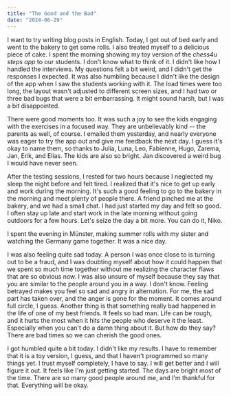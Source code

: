 ```yaml
---
title: "The Good and the Bad"
date: "2024-06-29"
---
```


I want to try writing blog posts in English. Today, I got out of bed early and went to the bakery to get some rolls. I also treated myself to a delicious piece of cake. I spent the morning showing my toy version of the _chess4u steps app_ to our students. I don't know what to think of it. I didn't like how I handled the interviews. My questions felt a bit weird, and I didn't get the responses I expected. It was also humbling because I didn't like the design of the app when I saw the students working with it. The load times were too long, the layout wasn't adjusted to different screen sizes, and I had two or three bad bugs that were a bit embarrassing. It might sound harsh, but I was a bit disappointed.

There were good moments too. It was such a joy to see the kids engaging with the exercises in a focused way. They are unbelievably kind -- the parents as well, of course. I emailed them yesterday, and nearly everyone was eager to try the app out and give me feedback the next day. I guess it's okay to name them, so thanks to Julia, Luna, Leo, Fabienne, Hugo, Zarema, Jan, Erik, and Elias. The kids are also so bright. Jan discovered a weird bug I would have never seen.

After the testing sessions, I rested for two hours because I neglected my sleep the night before and felt tired. I realized that it's nice to get up early and work during the morning. It's such a good feeling to go to the bakery in the morning and meet plenty of people there. A friend pinched me at the bakery, and we had a small chat. I had just started my day and felt so good. I often stay up late and start work in the late morning without going outdoors for a few hours. Let's seize the day a bit more. You can do it, Niko.

I spent the evening in Münster, making summer rolls with my sister and watching the Germany game together. It was a nice day.

I was also feeling quite sad today. A person I was once close to is turning out to be a fraud, and I was doubting myself about how it could happen that we spent so much time together without me realizing the character flaws that are so obvious now. I was also unsure of myself because they say that you are similar to the people around you in a way. I don't know. Feeling betrayed makes you feel so sad and angry in alternation. For me, the sad part has taken over, and the anger is gone for the moment. It comes around full circle, I guess. Another thing is that something really bad happened in the life of one of my best friends. It feels so bad man. Life can be rough, and it hurts the most when it hits the people who deserve it the least. Especially when you can't do a damn thing about it. But how do they say? There are bad times so we can cherish the good ones.

I got humbled quite a bit today. I didn't like my results. I have to remember that it is a toy version, I guess, and that I haven't programmed so many things yet. I trust myself completely, I have to say. I will get better and I will figure it out. It feels like I'm just getting started. The days are bright most of the time. There are so many good people around me, and I'm thankful for that. Everything will be okay.
